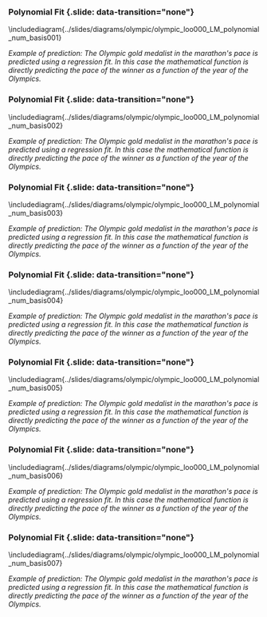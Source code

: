 ### Polynomial Fit {.slide: data-transition="none"}

\includediagram{../slides/diagrams/olympic/olympic_loo000_LM_polynomial_num_basis001}

*Example of prediction: The Olympic gold medalist in the marathon's pace is predicted using a regression fit. In this case the mathematical function is directly predicting the pace of the winner as a function of the year of the Olympics.*

### Polynomial Fit {.slide: data-transition="none"}

\includediagram{../slides/diagrams/olympic/olympic_loo000_LM_polynomial_num_basis002}

*Example of prediction: The Olympic gold medalist in the marathon's pace is predicted using a regression fit. In this case the mathematical function is directly predicting the pace of the winner as a function of the year of the Olympics.*

### Polynomial Fit {.slide: data-transition="none"}

\includediagram{../slides/diagrams/olympic/olympic_loo000_LM_polynomial_num_basis003}

*Example of prediction: The Olympic gold medalist in the marathon's pace is predicted using a regression fit. In this case the mathematical function is directly predicting the pace of the winner as a function of the year of the Olympics.*

### Polynomial Fit {.slide: data-transition="none"}

\includediagram{../slides/diagrams/olympic/olympic_loo000_LM_polynomial_num_basis004}

*Example of prediction: The Olympic gold medalist in the marathon's pace is predicted using a regression fit. In this case the mathematical function is directly predicting the pace of the winner as a function of the year of the Olympics.*

### Polynomial Fit {.slide: data-transition="none"}

\includediagram{../slides/diagrams/olympic/olympic_loo000_LM_polynomial_num_basis005}

*Example of prediction: The Olympic gold medalist in the marathon's pace is predicted using a regression fit. In this case the mathematical function is directly predicting the pace of the winner as a function of the year of the Olympics.*

### Polynomial Fit {.slide: data-transition="none"}

\includediagram{../slides/diagrams/olympic/olympic_loo000_LM_polynomial_num_basis006}

*Example of prediction: The Olympic gold medalist in the marathon's pace is predicted using a regression fit. In this case the mathematical function is directly predicting the pace of the winner as a function of the year of the Olympics.*

### Polynomial Fit {.slide: data-transition="none"}

\includediagram{../slides/diagrams/olympic/olympic_loo000_LM_polynomial_num_basis007}

*Example of prediction: The Olympic gold medalist in the marathon's pace is predicted using a regression fit. In this case the mathematical function is directly predicting the pace of the winner as a function of the year of the Olympics.*

